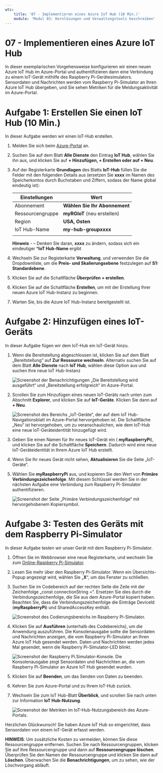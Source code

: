```yaml
---
wts:
    title: '07 - Implementieren eines Azure IoT Hub (10 Min.)'
    module: 'Modul 03: Kernlösungen und Verwaltungstools beschreiben'
---
```

# 07 - Implementieren eines Azure IoT Hub

In dieser exemplarischen Vorgehensweise konfigurieren wir einen neuen Azure IoT Hub im Azure-Portal und authentifizieren dann eine Verbindung zu einem IoT-Gerät mithilfe des Raspberry Pi-Gerätesimulators. Sensordaten und Nachrichten werden vom Raspberry Pi-Simulator an Ihren Azure IoT Hub übergeben, und Sie sehen Metriken für die Meldungsaktivität im Azure-Portal.

# Aufgabe 1: Erstellen Sie einen IoT Hub (10 Min.)

In dieser Aufgabe werden wir einen IoT-Hub erstellen. 

1. Melden Sie sich beim [Azure-Portal](https://portal.azure.com) an.

2. Suchen Sie auf dem Blatt **Alle Dienste** den Eintrag **IoT Hub**, wählen Sie ihn aus, und klicken Sie auf **+ Hinzufügen, + Erstellen oder auf + Neu**.

3. Auf der Registerkarte **Grundlagen** des Blatts **IoT-Hub** füllen Sie die Felder mit den folgenden Details aus (ersetzen Sie **xxxx** im Namen des Speicherkontos durch Buchstaben und Ziffern, sodass der Name global eindeutig ist):

    | Einstellungen | Wert |
    |--|--|
    | Abonnement | **Wählen Sie Ihr Abonnement** |
    | Ressourcengruppe |  **myRGIoT** (neu erstellen)|
    | Region | **USA, Osten** |
    | IoT Hub-Name | **my-hub-groupxxxx** |
    | | |

    **Hinweis** -  – Denken Sie daran, **xxxx** zu ändern, sodass sich ein eindeutiger ***IoT Hub-Name** ergibt

4. Wechseln Sie zur Registerkarte **Verwaltung**, und verwenden Sie die Dropdownliste, um die **Preis- und Skalierungsebene** festzulegen auf **S1: Standardebene**.

5. Klicken Sie auf die Schaltfläche **Überprüfen + erstellen**.

6. Klicken Sie auf die Schaltfläche **Erstellen**, um mit der Erstellung Ihrer neuen Azure IoT Hub-Instanz zu beginnen.

7. Warten Sie, bis die Azure IoT Hub-Instanz bereitgestellt ist. 

# Aufgabe 2: Hinzufügen eines IoT-Geräts

In dieser Aufgabe fügen wir dem IoT-Hub ein IoT-Gerät hinzu. 

1. Wenn die Bereitstellung abgeschlossen ist, klicken Sie auf dem Blatt „Bereitstellung“ auf **Zur Ressource wechseln**. Alternativ suchen Sie auf dem Blatt **Alle Dienste** nach **IoT Hub**, wählen diese Option aus und suchen Ihre neue IoT Hub-Instanz

	![Screenshot der Benachrichtigungen „Die Bereitstellung wird ausgeführt“ und „Bereitstellung erfolgreich“ im Azure-Portal.](../images/0601.png)

2. Scrollen Sie zum Hinzufügen eines neuen IoT-Geräts nach unten zum Abschnitt **Explorer**, und klicken Sie auf **IoT-Geräte**. Klicken Sie dann auf **+ Neu**.

	![Screenshot des Bereichs „IoT-Geräte“, der auf dem IoT Hub-Navigationsblatt im Azure-Portal hervorgehoben ist. Die Schaltfläche „Neu“ ist hervorgehoben, um zu veranschaulichen, wie dem IoT-Hub eine neue IoT-Geräteidentität hinzugefügt wird.](../images/0602.png)

3. Geben Sie einen Namen für Ihr neues IoT-Gerät ein ( **myRaspberryPi**), und klicken Sie auf die Schaltfläche **Speichern**. Dadurch wird eine neue IoT-Geräteidentität in Ihrem Azure IoT Hub erstellt.

4. Wenn Sie Ihr neues Gerät nicht sehen, **Aktualisieren** Sie die Seite „IoT-Geräte“. 

5. Wählen Sie **myRaspberryPi** aus, und kopieren Sie den Wert von **Primäre Verbindungszeichenfolge**. Mit diesem Schlüssel werden Sie in der nächsten Aufgabe eine Verbindung zum Raspberry Pi-Simulator authentifizieren.

	![Screenshot der Seite „Primäre Verbindungszeichenfolge“ mit hervorgehobenem Kopiersymbol.](../images/0603.png)

# Aufgabe 3: Testen des Geräts mit dem Raspberry Pi-Simulator

In dieser Aufgabe testen wir unser Gerät mit dem Raspberry Pi-Simulator. 

1. Öffnen Sie im Webbrowser eine neue Registerkarte, und wechseln Sie zum [Online-Raspberry Pi-Simulator](https://azure-samples.github.io/raspberry-pi-web-simulator/#Getstarted). 

2. Lesen Sie mehr über den Raspberry Pi-Simulator. Wenn ein Übersichts-Popup angezeigt wird, wählen Sie „**X**“, um das Fenster zu schließen.

3. Suchen Sie im Codebereich auf der rechten Seite die Zeile mit der Zeichenfolge „const connectionString =“. Ersetzen Sie dies durch die Verbindungszeichenfolge, die Sie aus dem Azure-Portal kopiert haben. Beachten Sie, dass die Verbindungszeichenfolge die Einträge DeviceId (**myRaspberryPi**) und SharedAccessKey enthält.

	![Screenshot des Codierungsbereichs im Raspberry Pi-Simulator.](../images/0604.png)

4. Klicken Sie auf **Ausführen** (unterhalb des Codebereichs), um die Anwendung auszuführen. Die Konsolenausgabe sollte die Sensordaten und Nachrichten anzeigen, die vom Raspberry Pi-Simulator an Ihren Azure IoT Hub gesendet werden. Daten und Nachrichten werden jedes Mal gesendet, wenn die Raspberry Pi-Simulator-LED blinkt. 

	![Screenshot der Raspberry Pi.Simulator-Konsole.  Die Konsolenausgabe zeigt Sensordaten und Nachrichten an, die vom Raspberry Pi-Simulator an Azure IoT Hub gesendet wurden.](../images/0605.png)

5. Klicken Sie auf **Beenden**, um das Senden von Daten zu beenden.

6. Kehren Sie zum Azure-Portal und zu Ihrem IoT-Hub zurück.

7. Wechseln Sie zum IoT Hub-Blatt **Überblick**, und scrollen Sie nach unten zur Information **IoT Hub-Nutzung**.

	![Screenshot der Metriken im IoT-Hub-Nutzungsbereich des Azure-Portals.](../images/0606.png)


Herzlichen Glückwunsch! Sie haben Azure IoT Hub so eingerichtet, dass Sensordaten von einem IoT-Gerät erfasst werden.

**HINWEIS**: Um zusätzliche Kosten zu vermeiden, können Sie diese Ressourcengruppe entfernen. Suchen Sie nach Ressourcengruppen, klicken Sie auf Ihre Ressourcengruppe und dann auf **Ressourcengruppe löschen**. Überprüfen Sie den Namen der Ressourcengruppe und klicken Sie dann auf **Löschen**. Überwachen Sie die **Benachrichtigungen**, um zu sehen, wie der Löschvorgang abläuft.
